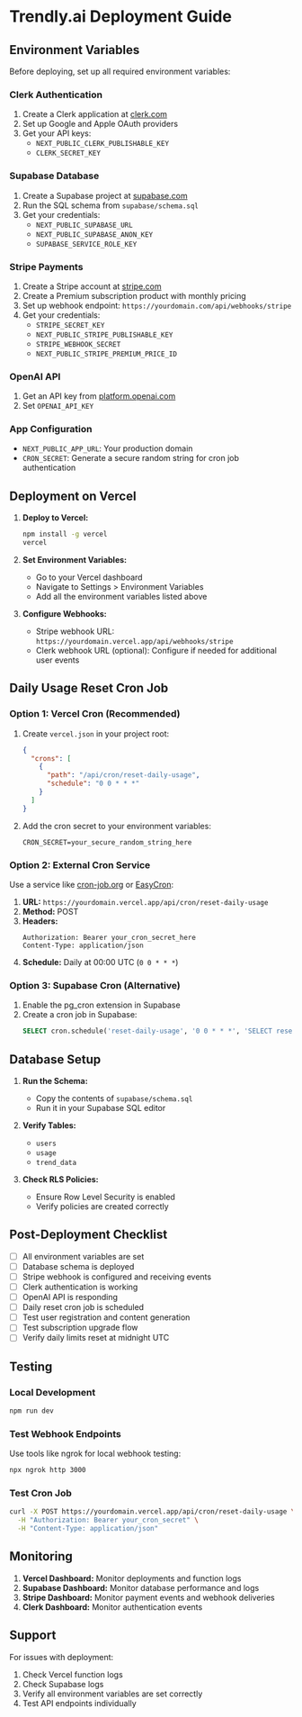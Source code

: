# Trendly.ai Deployment Guide

## Environment Variables

Before deploying, set up all required environment variables:

### Clerk Authentication
1. Create a Clerk application at [clerk.com](https://clerk.com)
2. Set up Google and Apple OAuth providers
3. Get your API keys:
   - `NEXT_PUBLIC_CLERK_PUBLISHABLE_KEY`
   - `CLERK_SECRET_KEY`

### Supabase Database
1. Create a Supabase project at [supabase.com](https://supabase.com)
2. Run the SQL schema from `supabase/schema.sql`
3. Get your credentials:
   - `NEXT_PUBLIC_SUPABASE_URL`
   - `NEXT_PUBLIC_SUPABASE_ANON_KEY`
   - `SUPABASE_SERVICE_ROLE_KEY`

### Stripe Payments
1. Create a Stripe account at [stripe.com](https://stripe.com)
2. Create a Premium subscription product with monthly pricing
3. Set up webhook endpoint: `https://yourdomain.com/api/webhooks/stripe`
4. Get your credentials:
   - `STRIPE_SECRET_KEY`
   - `NEXT_PUBLIC_STRIPE_PUBLISHABLE_KEY`
   - `STRIPE_WEBHOOK_SECRET`
   - `NEXT_PUBLIC_STRIPE_PREMIUM_PRICE_ID`

### OpenAI API
1. Get an API key from [platform.openai.com](https://platform.openai.com)
2. Set `OPENAI_API_KEY`

### App Configuration
- `NEXT_PUBLIC_APP_URL`: Your production domain
- `CRON_SECRET`: Generate a secure random string for cron job authentication

## Deployment on Vercel

1. **Deploy to Vercel:**
   ```bash
   npm install -g vercel
   vercel
   ```

2. **Set Environment Variables:**
   - Go to your Vercel dashboard
   - Navigate to Settings > Environment Variables
   - Add all the environment variables listed above

3. **Configure Webhooks:**
   - Stripe webhook URL: `https://yourdomain.vercel.app/api/webhooks/stripe`
   - Clerk webhook URL (optional): Configure if needed for additional user events

## Daily Usage Reset Cron Job

### Option 1: Vercel Cron (Recommended)
1. Create `vercel.json` in your project root:
   ```json
   {
     "crons": [
       {
         "path": "/api/cron/reset-daily-usage",
         "schedule": "0 0 * * *"
       }
     ]
   }
   ```

2. Add the cron secret to your environment variables:
   ```
   CRON_SECRET=your_secure_random_string_here
   ```

### Option 2: External Cron Service
Use a service like [cron-job.org](https://cron-job.org) or [EasyCron](https://www.easycron.com):

1. **URL:** `https://yourdomain.vercel.app/api/cron/reset-daily-usage`
2. **Method:** POST
3. **Headers:** 
   ```
   Authorization: Bearer your_cron_secret_here
   Content-Type: application/json
   ```
4. **Schedule:** Daily at 00:00 UTC (`0 0 * * *`)

### Option 3: Supabase Cron (Alternative)
1. Enable the pg_cron extension in Supabase
2. Create a cron job in Supabase:
   ```sql
   SELECT cron.schedule('reset-daily-usage', '0 0 * * *', 'SELECT reset_daily_generations();');
   ```

## Database Setup

1. **Run the Schema:**
   - Copy the contents of `supabase/schema.sql`
   - Run it in your Supabase SQL editor

2. **Verify Tables:**
   - `users`
   - `usage` 
   - `trend_data`

3. **Check RLS Policies:**
   - Ensure Row Level Security is enabled
   - Verify policies are created correctly

## Post-Deployment Checklist

- [ ] All environment variables are set
- [ ] Database schema is deployed
- [ ] Stripe webhook is configured and receiving events
- [ ] Clerk authentication is working
- [ ] OpenAI API is responding
- [ ] Daily reset cron job is scheduled
- [ ] Test user registration and content generation
- [ ] Test subscription upgrade flow
- [ ] Verify daily limits reset at midnight UTC

## Testing

### Local Development
```bash
npm run dev
```

### Test Webhook Endpoints
Use tools like ngrok for local webhook testing:
```bash
npx ngrok http 3000
```

### Test Cron Job
```bash
curl -X POST https://yourdomain.vercel.app/api/cron/reset-daily-usage \
  -H "Authorization: Bearer your_cron_secret" \
  -H "Content-Type: application/json"
```

## Monitoring

1. **Vercel Dashboard:** Monitor deployments and function logs
2. **Supabase Dashboard:** Monitor database performance and logs
3. **Stripe Dashboard:** Monitor payment events and webhook deliveries
4. **Clerk Dashboard:** Monitor authentication events

## Support

For issues with deployment:
1. Check Vercel function logs
2. Check Supabase logs
3. Verify all environment variables are set correctly
4. Test API endpoints individually
